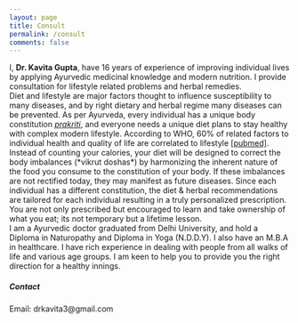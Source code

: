 ```yaml
---
layout: page
title: Consult
permalink: /consult
comments: false
---
```


<div class="row justify-content-between">
<div class="col-md-8 pr-5">

<p>I, <b>Dr. Kavita Gupta</b>, have 16 years of experience of improving individual lives by applying Ayurvedic medicinal knowledge and modern nutrition. I provide consultation for lifestyle related problems and herbal remedies. 
<br>
Diet and lifestyle are major factors thought to influence susceptibility to many diseases, and by right dietary and herbal regime many diseases can be prevented. As per Ayurveda, every individual has a unique body constitution <a href=https://en.wikipedia.org/wiki/Prak%E1%B9%9Bti><i>prakriti</i></a>, and everyone needs a unique diet plans to stay healthy with complex modern lifestyle. According to WHO, 60% of related factors to individual health and quality of life are correlated to lifestyle <a href="https://pubmed.ncbi.nlm.nih.gov/15468523/">[pubmed]</a>. 
<br>
Instead of counting your calories, your diet will be designed to correct the body imbalances (*vikrut doshas*) by harmonizing the inherent nature of the food you consume to the constitution of your body. If these imbalances are not rectified today, they may manifest as future diseases. Since each individual has a different constitution, the diet & herbal recommendations are tailored for each individual resulting in a truly personalized prescription. You are not only prescribed but encouraged to learn and take ownership of what you eat; its not temporary but a lifetime lesson. 
<br>
I am a Ayurvedic doctor graduated from Delhi University, and hold a Diploma in Naturopathy and Diploma in Yoga (N.D.D.Y). I also have an M.B.A in healthcare. I have rich experience in dealing with people from all walks of life and various age groups. I am keen to help you to provide you the right direction for a healthy innings. </p>

</div>

<div class="col-md-4">

<div class="sticky-top sticky-top-80">
<h5>Contact</h5>

<p>Email: drkavita3@gmail.com</p>

</div>
</div>
</div>
